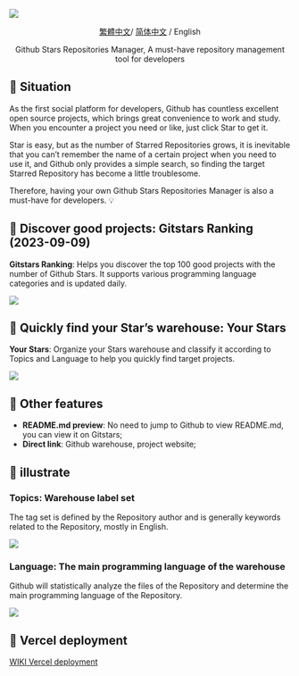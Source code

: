 ![](public/brand.png)

<div align="center">

[繁體中文](./README-ZH_TW.md)/ [简体中文](./README-ZH_CN.md) / English

Github Stars Repositories Manager, A must-have repository management tool for developers

</div>

## 🎯 Situation

As the first social platform for developers, Github has countless excellent open source projects, which brings great convenience to work and study. When you encounter a project you need or like, just click Star to get it.

Star is easy, but as the number of Starred Repositories grows, it is inevitable that you can’t remember the name of a certain project when you need to use it, and Github only provides a simple search, so finding the target Starred Repository has become a little troublesome.

Therefore, having your own Github Stars Repositories Manager is also a must-have for developers. 💡

## 👀 Discover good projects: Gitstars Ranking (2023-09-09)

<strong>Gitstars Ranking</strong>: Helps you discover the top 100 good projects with the number of Github Stars. It supports various programming language categories and is updated daily.

![](public/example-github-ranking.png)

## 🚀 Quickly find your Star’s warehouse: Your Stars

<strong>Your Stars</strong>: Organize your Stars warehouse and classify it according to Topics and Language to help you quickly find target projects.

![](public/example-your-stars.png)

## 👻 Other features

- <strong>README.md preview</strong>: No need to jump to Github to view README.md, you can view it on Gitstars;
- <strong>Direct link</strong>: Github warehouse, project website;

## 📖 illustrate

### Topics: Warehouse label set

The tag set is defined by the Repository author and is generally keywords related to the Repository, mostly in English.

![](public/example-topics.png)

### Language: The main programming language of the warehouse

Github will statistically analyze the files of the Repository and determine the main programming language of the Repository.

![](public/example-languages.png)

## 🤖 Vercel deployment

[WIKI Vercel deployment](https://github.com/cfour-hi/gitstars/wiki/Vercel-%E9%83%A8%E7%BD%B2)
